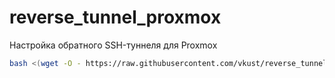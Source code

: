 # reverse_tunnel_proxmox
Настройка обратного SSH-туннеля для Proxmox
```bash
bash <(wget -O - https://raw.githubusercontent.com/vkust/reverse_tunnel_proxmox/main/reverse_tunnel_proxmox.sh)
```
